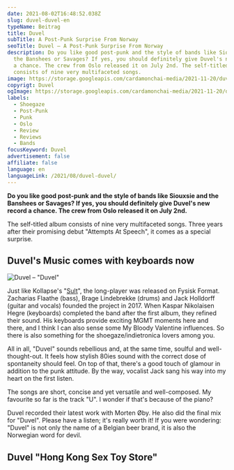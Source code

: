 ```yaml
---
date: 2021-08-02T16:48:52.038Z
slug: duvel-duvel-en
typeName: Beitrag
title: Duvel
subTitle: A Post-Punk Surprise From Norway
seoTitle: Duvel – A Post-Punk Surprise From Norway
description: Do you like good post-punk and the style of bands like Siouxsie and
  the Banshees or Savages? If yes, you should definitely give Duvel's new record
  a chance. The crew from Oslo released it on July 2nd. The self-titled album
  consists of nine very multifaceted songs.
image: https://storage.googleapis.com/cardamonchai-media/2021-11-20/duvel-jpeg-imagine-180808_46392e_800_553/640.webp
copyrigt: Duvel
ogImage: https://storage.googleapis.com/cardamonchai-media/2021-11-20/duvel-fb-jpg-imagine-180808_413328_1200_628/640.webp
labels:
  - Shoegaze
  - Post-Punk
  - Punk
  - Oslo
  - Review
  - Reviews
  - Bands
focusKeyword: Duvel
advertisement: false
affiliate: false
language: en
languageLink: /2021/08/duvel-duvel/
---
```


**Do you like good post-punk and the style of bands like Siouxsie and the Banshees or Savages? If yes, you should definitely give Duvel's new record a chance. The crew from Oslo released it on July 2nd.**

The self-titled album consists of nine very multifaceted songs. Three years after their promising debut "Attempts At Speech", it comes as a special surprise.

## Duvel's Music comes with keyboards now

![Duvel – "Duvel"](https://storage.googleapis.com/cardamonchai-media/2021-11-20/duvel-cover-jpeg-imagine-281818_983f11_425_425/640.webp "Duvel – \"Duvel\"")

Just like Kollapse's "[Sult](/2021/06/kollapse-sult-en/)", the long-player was released on Fysisk Format. Zacharias Flaathe (bass), Brage Lindebrekke (drums) and Jack Holldorff (guitar and vocals) founded the project in 2017. When Kaspar Nikolaisen Hegre (keyboards) completed the band after the first album, they refined their sound. His keyboards provide exciting MGMT moments here and there, and I think I can also sense some My Bloody Valentine influences. So there is also something for the shoegaze/indietronica lovers among you.

All in all, "Duvel" sounds rebellious and, at the same time, soulful and well-thought-out. It feels how stylish 80ies sound with the correct dose of spontaneity should feel. On top of that, there's a good touch of glamour in addition to the punk attitude. By the way, vocalist Jack sang his way into my heart on the first listen.

The songs are short, concise and yet versatile and well-composed. My favourite so far is the track "U". I wonder if that's because of the piano?

Duvel recorded their latest work with Morten Øby. He also did the final mix for "Duvel". Please have a listen; it's really worth it! If you were wondering: "Duvel" is not only the name of a Belgian beer brand, it is also the Norwegian word for devil.

## Duvel "Hong Kong Sex Toy Store"

<YouTube id="t5ZBEPNA7W8" />